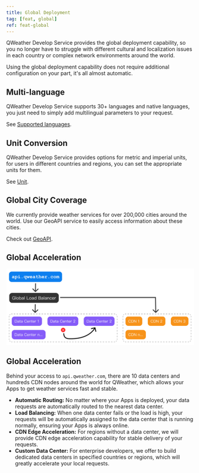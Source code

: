 ```yaml
---
title: Global Deployment
tag: [feat, global]
ref: feat-global
---
```


QWeather Develop Service provides the global deployment capability, so you no longer have to struggle with different cultural and localization issues in each country or complex network environments around the world.

Using the global deployment capability does not require additional configuration on your part, it's all almost automatic.

## Multi-language

QWeather Develop Service supports 30+ languages and native languages, you just need to simply add multilingual parameters to your request.

See [Supported languages](/en/docs/resource/language/).

## Unit Conversion

QWeather Develop Service provides options for metric and imperial units, for users in different countries and regions, you can set the appropriate units for them.

See [Unit](/en/docs/resource/unit/).

## Global City Coverage

We currently provide weather services for over 200,000 cities around the world. Use our GeoAPI service to easily access information about these cities.

Check out [GeoAPI](/en/docs/api/geoapi/).

## Global Acceleration

![global-server](/assets/images/content/global-server-flow.png)

## Global Acceleration

Behind your access to `api.qweather.com`, there are 10 data centers and hundreds CDN nodes around the world for QWeather, which allows your Apps to get weather services fast and stable.

- **Automatic Routing:** No matter where your Apps is deployed, your data requests are automatically routed to the nearest data center.
- **Load Balancing:** When one data center fails or the load is high, your requests will be automatically assigned to the data center that is running normally, ensuring your Apps is always online.
- **CDN Edge Acceleration:** For regions without a data center, we will provide CDN edge acceleration capability for stable delivery of your requests.
- **Custom Data Center:** For enterprise developers, we offer to build dedicated data centers in specified countries or regions, which will greatly accelerate your local requests.
